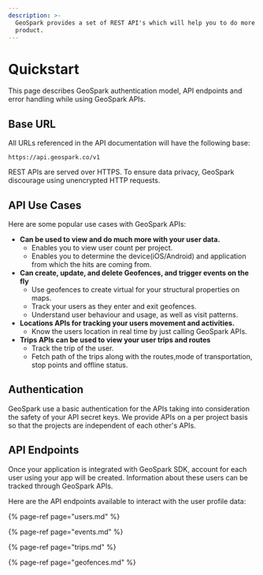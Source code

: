 ```yaml
---
description: >-
  GeoSpark provides a set of REST API's which will help you to do more with our
  product.
---
```


# Quickstart

This page describes GeoSpark authentication model, API endpoints and error handling while using GeoSpark APIs.

## Base URL

All URLs referenced in the API documentation will have the following base:

```http
https://api.geospark.co/v1
```

REST APIs are served over HTTPS. To ensure data privacy, GeoSpark discourage using unencrypted HTTP requests.

## API Use Cases

Here are some popular use cases with GeoSpark APIs:

* **Can be used to view and do much more with your user data.**
  * Enables you to view user count per project.
  * Enables you to determine the device\(iOS/Android\) and application from which the hits are coming from.
* **Can create, update, and delete Geofences, and trigger events on the fly**
  * Use geofences to create virtual for your structural properties on maps.
  * Track your users as they enter and exit geofences.
  * Understand user behaviour and usage, as well as visit patterns.
* **Locations APIs for tracking your users movement and activities.**
  * Know the users location in real time by just calling GeoSpark APIs.
* **Trips APIs can be used to view your user trips and routes**
  * Track the trip of the user.
  * Fetch path of the trips along with the routes,mode of transportation, stop points and offline status.

## Authentication

GeoSpark use a basic authentication for the APIs taking into consideration the safety of your API secret keys. We provide APIs on a per project basis so that the projects are independent of each other's APIs.

## API Endpoints

Once your application is integrated with GeoSpark SDK, account for each user using your app will be created. Information about these users can be tracked through GeoSpark APIs.

Here are the API endpoints available to interact with the user profile data:

{% page-ref page="users.md" %}

{% page-ref page="events.md" %}

{% page-ref page="trips.md" %}

{% page-ref page="geofences.md" %}

